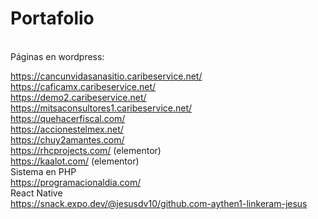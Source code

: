 <h1>Portafolio</h1><br>
Páginas en wordpress:<br>

https://cancunvidasanasitio.caribeservice.net/<br>
https://caficamx.caribeservice.net/<br>
https://demo2.caribeservice.net/<br>
https://mitsaconsultores1.caribeservice.net/<br>
https://quehacerfiscal.com/<br>
https://accionestelmex.net/<br>
https://chuy2amantes.com/<br>
https://rhcprojects.com/ (elementor)<br>
https://kaalot.com/ (elementor)<br>
Sistema en PHP<br>
https://programacionaldia.com/<br>
React Native<br>
https://snack.expo.dev/@jesusdv10/github.com-aythen1-linkeram-jesus<br>

